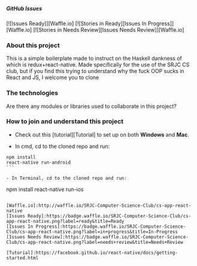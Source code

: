 ##### GitHub Issues
[![Issues Ready]][Waffle.io] [![Stories in Ready][Issues In Progress]][Waffle.io] [![Stories in Needs Review][Issues Needs Review]][Waffle.io]

### About this project
This is a simple boilerplate made to instruct on the Haskell dankness of which is redux+react-native. 
Made specifically for the use of the SRJC CS club, but if you find this trying to understand why the fuck 
OOP sucks in React and JS, I welcome you to clone
### The technologies
Are there any modules or libraries used to collaborate in this project?
### How to join and understand this project

- Check out this [tutorial][Tutorial] to set up on both **Windows** and **Mac**.

- In cmd, cd to the cloned repo and run:
````
npm install
react-native run-android
```

- In Terminal, cd to the cloned repo and run:
````
npm install
react-native run-ios
```

[Waffle.io]:http://waffle.io/SRJC-Computer-Science-Club/cs-app-react-native
[Issues Ready]:https://badge.waffle.io/SRJC-Computer-Science-Club/cs-app-react-native.png?label=ready&title=Ready
[Issues In Progress]:https://badge.waffle.io/SRJC-Computer-Science-Club/cs-app-react-native.png?label=in+progress&title=In-Progress
[Issues Needs Review]:https://badge.waffle.io/SRJC-Computer-Science-Club/cs-app-react-native.png?label=needs+review&title=Needs+Review

[Tutorial]:https://facebook.github.io/react-native/docs/getting-started.html
